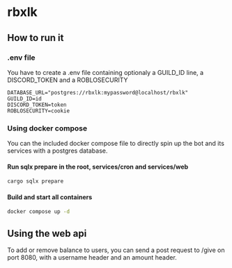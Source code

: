 # rbxlk

## How to run it

### .env file

You have to create a .env file containing optionaly a GUILD_ID line, a DISCORD_TOKEN and a ROBLOSECURITY
```
DATABASE_URL="postgres://rbxlk:mypassword@localhost/rbxlk"
GUILD_ID=id
DISCORD_TOKEN=token
ROBLOSECURITY=cookie
```

### Using docker compose

You can the included docker compose file to directly spin up the bot and its services with a postgres database.

#### Run sqlx prepare in the root, services/cron and services/web

```bash
cargo sqlx prepare
```

#### Build and start all containers

```bash
docker compose up -d
```

## Using the web api

To add or remove balance to users, you can send a post request to /give on port 8080, with a username header and an amount header.